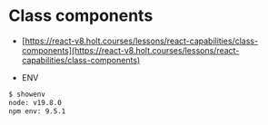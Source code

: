 # Class components

- [https://react-v8.holt.courses/lessons/react-capabilities/class-components](https://react-v8.holt.courses/lessons/react-capabilities/class-components)

- ENV
  
```bash
$ showenv
node: v19.8.0
npm env: 9.5.1
```
